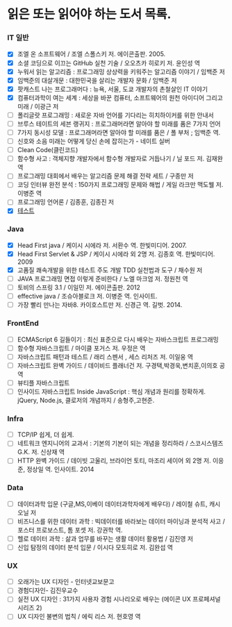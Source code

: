 # 읽은  또는 읽어야 하는 도서 목록.

### IT 일반

- [x] 조엘 온 소프트웨어 / 조엘 스폴스키 저. 에이콘출판. 2005.
- [x] 소셜 코딩으로 이끄는 GitHub 실천 기술 / 오오츠카 히로키 저. 윤인성 역
- [x] 누워서 읽는 알고리즘 : 프로그래밍 상상력을 키워주는 알고리즘 이야기 / 임백준 저
- [x] 임백준의 대살개문 : 대한민국을 살리는 개발자 문화 / 임백준 저
- [x] 팟캐스트 나는 프로그래머다 : 뉴욕, 서울, 도쿄 개발자의 촌철살인 IT 이야기
- [x] 컴퓨터과학이 여는 세계 : 세상을 바꾼 컴퓨터, 소프트웨어의 원천 아이디어 그리고 미래 / 이광근 저
- [ ] 폴리글랏 프로그래밍 : 새로운 자바 언어를 기다리는 히치하이커를 위한 안내서
- [ ] 브루스 테이트의 세븐 랭귀지 : 프로그래머라면 알아야 할 미래를 품은 7가지 언어
- [ ] 7가지 동시성 모델 : 프로그래머라면 알아야 할 미래를 품은 / 폴 부처 ; 임백준 역.
- [ ] 신호와 소음 미래는 어떻게 당신 손에 잡히는가 -  네이트 실버
- [ ] Clean Code(클린코드)
- [ ] 함수형 사고 : 객체지향 개발자에서 함수형 개발자로 거듭나기 / 닐 포드 저. 김재완 역
- [ ] 프로그래밍 대회에서 배우는 알고리즘 문제 해결 전략 세트 / 구종만 저
- [ ] 코딩 인터뷰 완전 분석 : 150가지 프로그래밍 문제와 해법 / 게일 라크만 맥도웰 저. 이병준 역
- [ ] 프로그래밍 언어론 / 김종훈, 김종진 저 
- [x] [테스트](http://ddd.com)

### Java

- [x] Head First java / 케이시 시에라 저. 서환수 역. 한빛미디어. 2007.
- [x] Head First Servlet & JSP / 케이시 시에라 외 2명 저. 김종호 역. 한빛미디어. 2009
- [x] 고품질 쾌속개발을 위한 테스트 주도 개발 TDD 실천법과 도구 / 채수원 저
- [ ] JAVA 프로그래밍 면접 이렇게 준비한다 / 노엘 마크엄 저. 정원천 역
- [ ] 토비의 스프링 3.1 / 이일민 저. 에이콘출판. 2012
- [ ] effective java / 조슈아블로크 저. 이병준 역. 인사이트.
- [ ] 가장 빨리 만나는 자바8. 카이호스트만 저. 신경근 역. 길벗. 2014.

### FrontEnd

- [ ] ECMAScript 6 길들이기 : 최신 표준으로 다시 배우는 자바스크립트 프로그래밍
- [ ] 함수형 자바스크립트 / 마이클 포거스 저. 우정은 역
- [ ] 자바스크립트 패턴과 테스트 / 래리 스펜서 , 세스 리처즈 저. 이일웅 역
- [ ] 자바스크립트 완벽 가이드 / 데이비드 플래너건 저. 구경택,박경욱,변치훈,이의호 공역
- [ ] 뷰티플 자바스크립트
- [ ] 인사이드 자바스크립트 Inside JavaScript : 핵심 개념과 원리를 정확하게. jQuery, Node.js, 클로저의 개념까지 / 송형주,고현준.

### Infra

- [ ] TCP/IP 쉽게, 더 쉽게.
- [ ] 네트워크 엔지니어의 교과서 : 기본의 기본이 되는 개념을 정리하라 / 스코시스템즈 G.K. 저. 신상재 역
- [ ] HTTP 완벽 가이드 / 데이빗 고울리, 브라이언 토티, 마조리 세이어 외 2명 저. 이응준, 정상일 역. 인사이트. 2014

### Data

- [ ] 데이터과학 입문 (구글,MS,이베이 데이터과학자에게 배우다) /  레이철 슈트, 캐시 오닐 저
- [ ] 비즈니스를 위한 데이터 과학 : 빅데이터를 바라보는 데이터 마이닝과 분석적 사고 / 포스터 프로보스트, 톰 포셋 저. 강권학 역.
- [ ] 헬로 데이터 과학 : 삶과 업무를 바꾸는 생활 데이터 활용법 / 김진영 저
- [ ] 신입 탐정의 데이터 분석 입문 / 이시다 모토히로 저. 김완섭 역

### UX

- [ ] 오래가는 UX 디자인 - 인터넷교보문고
- [ ] 경험디자인- 김진우교수
- [ ] 실전 UX 디자인 : 31가지 사용자 경험 시나리오로 배우는 (에이콘 UX 프로페셔널 시리즈 2)
- [ ] UX 디자인 불변의 법칙 / 에릭 리스 저. 현호영 역
